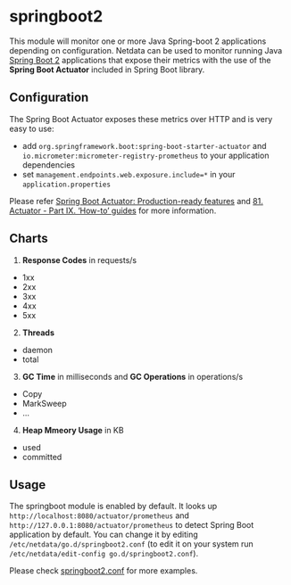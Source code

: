 # springboot2

This module will monitor one or more Java Spring-boot 2 applications depending on configuration.
Netdata can be used to monitor running Java [Spring Boot 2](https://spring.io/) applications 
that expose their metrics with the use of the **Spring Boot Actuator** 
included in Spring Boot library.

## Configuration

The Spring Boot Actuator exposes these metrics over HTTP and is very easy to use:
* add `org.springframework.boot:spring-boot-starter-actuator` and `io.micrometer:micrometer-registry-prometheus` to your application dependencies
* set `management.endpoints.web.exposure.include=*` in your `application.properties`

Please refer [Spring Boot Actuator: Production-ready features](https://docs.spring.io/spring-boot/docs/current/reference/html/production-ready.html) 
and [81. Actuator - Part IX. ‘How-to’ guides](https://docs.spring.io/spring-boot/docs/current/reference/html/howto-actuator.html) 
for more information.

## Charts

1. **Response Codes** in requests/s
 * 1xx
 * 2xx
 * 3xx
 * 4xx
 * 5xx

2. **Threads**
 * daemon
 * total

3. **GC Time** in milliseconds and **GC Operations** in operations/s
 * Copy
 * MarkSweep
 * ...

4. **Heap Mmeory Usage** in KB
 * used
 * committed

## Usage

The springboot module is enabled by default. It looks up `http://localhost:8080/actuator/prometheus` 
and `http://127.0.0.1:8080/actuator/prometheus` to detect Spring Boot application by default. 
You can change it by editing `/etc/netdata/go.d/springboot2.conf` 
(to edit it on your system run `/etc/netdata/edit-config go.d/springboot2.conf`).

Please check [springboot2.conf](springboot2.conf) for more examples.
